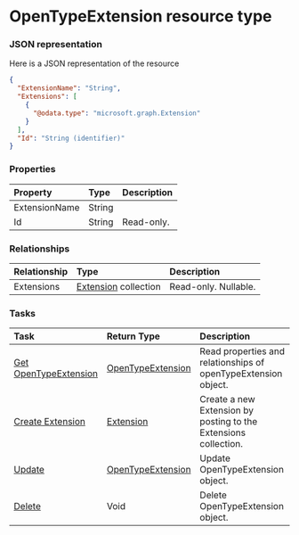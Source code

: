 # OpenTypeExtension resource type



### JSON representation

Here is a JSON representation of the resource

```json
{
  "ExtensionName": "String",
  "Extensions": [
    {
      "@odata.type": "microsoft.graph.Extension"
    }
  ],
  "Id": "String (identifier)"
}

```
### Properties
| Property	   | Type	|Description|
|:---------------|:--------|:----------|
|ExtensionName|String||
|Id|String| Read-only.|

### Relationships
| Relationship | Type	|Description|
|:---------------|:--------|:----------|
|Extensions|[Extension](extension.md) collection| Read-only. Nullable.|

### Tasks

| Task		   | Return Type	|Description|
|:---------------|:--------|:----------|
|[Get OpenTypeExtension](../api/opentypeextension_get.md) | [OpenTypeExtension](opentypeextension.md) |Read properties and relationships of openTypeExtension object.|
|[Create Extension](../api/opentypeextension_post_extensions.md) |[Extension](extension.md)| Create a new Extension by posting to the Extensions collection.|
|[Update](../api/opentypeextension_update.md) | [OpenTypeExtension](opentypeextension.md)	|Update OpenTypeExtension object. |
|[Delete](../api/opentypeextension_delete.md) | Void	|Delete OpenTypeExtension object. |

<!-- uuid: 73b3df10-e87c-4634-a967-1b04092e9266
2015-10-09 18:34:13 UTC -->
